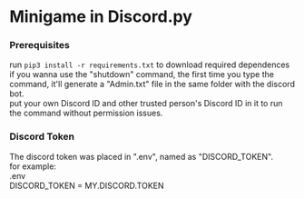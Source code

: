 # Minigame in Discord.py

### Prerequisites
run `pip3 install -r requirements.txt` to download required dependences<br>
if you wanna use the "shutdown" command, the first time you type the command, it'll generate a "Admin.txt" file in the same folder with the discord bot.<br>
put your own Discord ID and other trusted person's Discord ID in it to run the command without permission issues.

### Discord Token
The discord token was placed in ".env", named as "DISCORD_TOKEN".<br>
for example:<br>
.env<br>
DISCORD_TOKEN = MY.DISCORD.TOKEN
